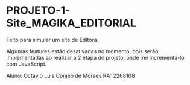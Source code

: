 # PROJETO-1-Site_MAGIKA_EDITORIAL
Feito para simular um site de Editora.

Algumas features estão desativadas no momento, pois serão implementadas ao realizar a 2 etapa do projeto, onde irei incrementa-lo com JavaScript.

Aluno: Octávio Luís Conjeo de Moraes RA: 2268108
